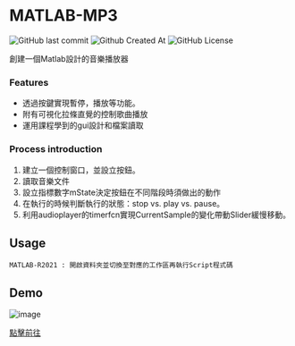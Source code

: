 # MATLAB-MP3
![GitHub last commit](https://img.shields.io/github/last-commit/Xiang511/MATLAB-MP3?style=for-the-badge)
![Github Created At](https://img.shields.io/github/created-at/XIang511/MATLAB-MP3?style=for-the-badge&color=green)
![GitHub License](https://img.shields.io/github/license/Xiang511/MATLAB-MP3?style=for-the-badge)

創建一個Matlab設計的音樂播放器

### Features
- 透過按鍵實現暫停，播放等功能。
- 附有可視化拉條直覺的控制歌曲播放
- 運用課程學到的gui設計和檔案讀取

### Process introduction
1. 建立一個控制窗口，並設立按鈕。
2. 讀取音樂文件
3. 設立指標數字mState決定按鈕在不同階段時須做出的動作
4. 在執行的時候判斷執行的狀態：stop vs. play vs. pause。
5. 利用audioplayer的timerfcn實現CurrentSample的變化帶動Slider緩慢移動。

## Usage
```
MATLAB-R2021 : 開啟資料夾並切換至對應的工作區再執行Script程式碼
```

## Demo

![image](https://github.com/Xiang511/MATLAB-MP3/assets/120042360/ce194001-1977-43db-971c-fdd3b5da0055)

[點擊前往](https://www.youtube.com/watch?v=BgU0paNg_Xk)





